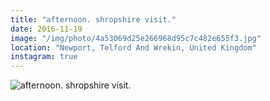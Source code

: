 ```yaml
---
title: "afternoon. shropshire visit."
date: 2016-11-19
image: "/img/photo/4a53069d25e266968d95c7c482e655f3.jpg"
location: "Newport, Telford And Wrekin, United Kingdom"
instagram: true
---
```


![afternoon. shropshire visit.](/img/photo/4a53069d25e266968d95c7c482e655f3.jpg)
